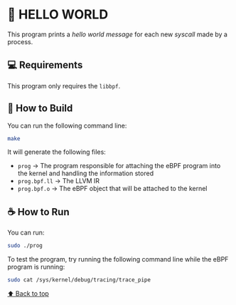 # 👋 HELLO WORLD

This program prints a *hello world message* for each new *syscall* made by a process.

## 💻 Requirements

This program only requires the `libbpf`.

## 🚀 How to Build

You can run the following command line:
```bash
make
```
It will generate the following files:
- `prog` → The program responsible for attaching the eBPF program into the kernel and handling the information stored
- `prog.bpf.ll` → The LLVM IR   
- `prog.bpf.o` → The eBPF object that will be attached to the kernel

## ☕ How to Run

You can run:
```bash
sudo ./prog
```
To test the program, try running the following command line while the eBPF program is running:
```bash
sudo cat /sys/kernel/debug/tracing/trace_pipe
```

[⬆ Back to top](#hello-world)<br>